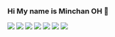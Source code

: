 ### Hi My name is Minchan OH 👋
<div>
  <img src="https://img.shields.io/badge/React-61DAFB?style=flat&logo=React&logoColor=white"/>
  <img src="https://img.shields.io/badge/JavaScript-F7DF1E?style=flat&logo=React&logoColor=white"/>
  <img src="https://img.shields.io/badge/Spring Boot-6DB33F?style=flat&logo=React&logoColor=white"/>
  <img src="https://img.shields.io/badge/Python-3776AB?style=flat&logo=React&logoColor=white"/>
  <img src="https://img.shields.io/badge/CSS3-1572B6?style=flat&logo=React&logoColor=white"/>
  <img src="https://img.shields.io/badge/Gradle-02303A?style=flat&logo=React&logoColor=white"/>
  <img src="https://img.shields.io/badge/HTML5-E34F26?style=flat&logo=React&logoColor=white"/>
</div>
<!--
**Minchan0823/MInchan0823** is a ✨ _special_ ✨ repository because its `README.md` (this file) appears on your GitHub profile.

Here are some ideas to get you started:

- 🔭 I’m currently working on ...
- 🌱 I’m currently learning ...
- 👯 I’m looking to collaborate on ...
- 🤔 I’m looking for help with ...
- 💬 Ask me about ...
- 📫 How to reach me: ...
- 😄 Pronouns: ...
- ⚡ Fun fact: ...
-->
